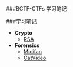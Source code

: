 ###BCTF-CTFs 学习笔记

###学习笔记

+ __Crypto__
	+ [RSA](https://github.com/CTF-Thanos/ctf-record/blob/master/2016BCTF/Ccrypto/RSA.md)
+ __Forensics__
	+ [Midifan](https://github.com/CTF-Thanos/ctf-record/blob/master/2016BCTF/Forensic]/Midifan)
	+ [CatVideo](https://github.com/CTF-Thanos/ctf-record/blob/master/2016BCTF/Forensics/CatVideo)

